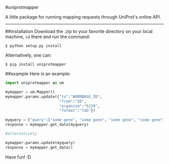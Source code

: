 #uniprotmapper

A little package for running mapping requests through UniProt's online
API.

***
##installation
Download the .zip to your favorite directory on your local machine, `cd`
there and run the command:

```
$ python setup.py install
```

Alternatively, one can:

```
$ pip install uniprotmapper
```
##example
Here is an example:

```python
import uniprotmapper as um

mymapper = um.Mapper()
mymapper.params.update({"to":"WORMBASE_ID", 
                        "from":"ID", 
                        "organism":"6239",
                        "format":"tab"})
                        
myquery = {"query":["some gene", "some gene", "some gene", "some gene"]}
response = mymapper.get_data(myquery)

#alternatively

mymapper.params.update(myquery)
response = mymapper.get_data()
```

Have fun! :D